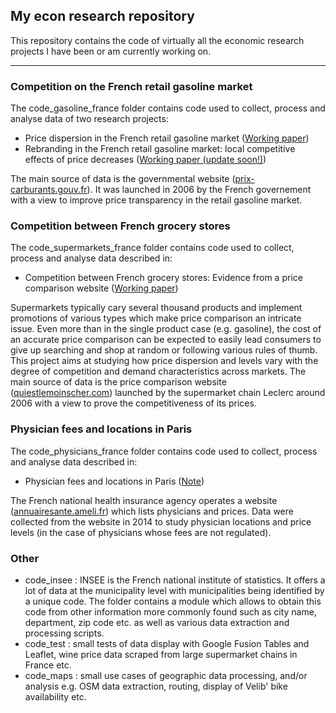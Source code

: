 ## My econ research repository

This repository contains the code of virtually all the economic research projects I have been or am currently working on. 

----------

### Competition on the French retail gasoline market

The code_gasoline_france folder contains code used to collect, process and analyse data of two research projects:


- Price dispersion in the French retail gasoline market ([Working paper](https://github.com/etiennecha/master_code/blob/master/papers/french_retail_gasoline_dispersion/french_retail_gasoline_dispersion.pdf))
- Rebranding in the French retail gasoline market: local competitive effects of price decreases ([Working paper (update soon!)](https://github.com/etiennecha/master_code/blob/master/papers/french_retail_gasoline_total_access/french_retail_gasoline_total_access.pdf))

The main source of data is the governmental website ([prix-carburants.gouv.fr](http://www.prix-carburants.gouv.fr)). It was launched in 2006 by the French governement with a view to improve price transparency in the retail gasoline market.


### Competition between French grocery stores

The code_supermarkets_france folder contains code used to collect, process and analyse data described in:


- Competition between French grocery stores: Evidence from a price comparison website ([Working paper](https://github.com/etiennecha/master_code/blob/master/papers/french_supermarkets_competition/french_supermarkets_competition.pdf))

Supermarkets typically cary several thousand products and implement promotions of various types which make price comparison an intricate issue. Even more than in the single product case (e.g. gasoline), the cost of an accurate price comparison can be expected to easily lead consumers to give up searching and shop at random or following various rules of thumb. This project aims at studying how price dispersion and levels vary with the degree of competition and demand characteristics across markets. The main source of data is the price comparison website ([quiestlemoinscher.com](http://www.quiestlemoinscher.com/)) launched by the supermarket chain Leclerc around 2006 with a view to prove the competitiveness of its prices.

### Physician fees and locations in Paris

The code_physicians_france folder contains code used to collect, process and analyse data described in:

- Physician fees and locations in Paris ([Note](https://github.com/etiennecha/master_code/blob/master/papers/french_physicians/report.pdf))

The French national health insurance agency operates a website ([annuairesante.ameli.fr](http://annuairesante.ameli.fr/)) which lists physicians and prices. Data were collected from the website in 2014 to study physician locations and price levels (in the case of physicians whose fees are not regulated).

### Other

- code_insee : INSEE is the French national institute of statistics. It offers a lot of data at the municipality level with municipalities being identified by a unique code. The folder contains a module which allows to obtain this code from other information more commonly found such as city name, department, zip code etc. as well as various data extraction and processing scripts.
- code_test : small tests of data display with Google Fusion Tables and Leaflet, wine price data scraped from large supermarket chains in France etc.
- code_maps : small use cases of geographic data processing, and/or analysis e.g. OSM data extraction, routing, display of Velib' bike availability etc.
